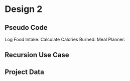 # Design 2

## Pseudo Code

Log Food Intake: 
Calculate Calories Burned: 
Meal Planner: 


## Recursion Use Case



## Project Data
